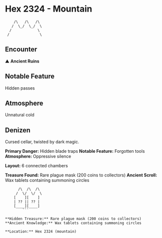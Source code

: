 # Hex 2324 - Mountain
```
    /\   /\   /\
   /  \_/  \_/  \
  /            \
 /              \
```

## Encounter

▲ **Ancient Ruins**

## Notable Feature

Hidden passes

## Atmosphere

Unnatural cold

## Denizen

Cursed cellar, twisted by dark magic.

**Primary Danger:** Hidden blade traps
**Notable Feature:** Forgotten tools
**Atmosphere:** Oppressive silence

**Layout:** 6 connected chambers

**Treasure Found:** Rare plague mask (200 coins to collectors)
**Ancient Scroll:** Wax tablets containing summoning circles


```
      /\  /\  /\
     /  \/  \/  \
    [    ][    ]
    | ?? || ?? |
    [____][____]
        ```

**Hidden Treasure:** Rare plague mask (200 coins to collectors)
**Ancient Knowledge:** Wax tablets containing summoning circles

**Location:** Hex 2324 (mountain)
